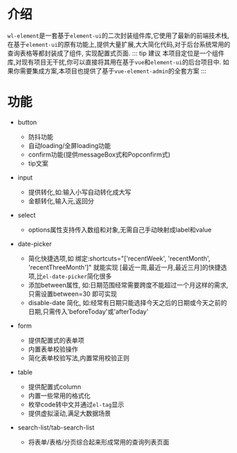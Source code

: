 # 介绍

`wl-element`是一套基于`element-ui`的二次封装组件库,它使用了最新的前端技术栈,在基于`element-ui`的原有功能上,提供大量扩展,大大简化代码,对于后台系统常用的查询表格等都封装成了组件, 实现配置式页面.
::: tip 建议
本项目定位是一个组件库,对现有项目无干扰,你可以直接将其用在基于`vue`和`element-ui`的后台项目中. 如果你需要集成方案,本项目也提供了基于`vue-element-admin`的全套方案
:::
# 功能
- button
  - 防抖功能
  - 自动loading/全屏loading功能
  - confirm功能(提供messageBox式和Popconfirm式)
  - tip文案
  
- input
  - 提供转化,如:输入小写自动转化成大写
  - 金额转化,输入元,返回分
- select
  - options属性支持传入数组和对象,无需自己手动映射成label和value
- date-picker
  - 简化快捷选项,如 绑定:shortcuts="['recentWeek', 'recentMonth', 'recentThreeMonth']" 就能实现 [最近一周,最近一月,最近三月]的快捷选项,比`el-date-picker`简化很多
  - 添加between属性, 如:日期范围经常需要跨度不能超过一个月这样的需求,只需设置between=30 即可实现
  - disable-date 简化, 如:经常有日期只能选择今天之后的日期或今天之前的日期,只需传入'beforeToday'或'afterToday'
- form 
  - 提供配置式的表单项
  - 内置表单校验操作
  - 简化表单校验写法,内置常用校验正则
- table
  - 提供配置式column
  - 内置一些常用的格式化
  - 枚举code转中文并通过`el-tag`显示
  - 提供虚拟滚动,满足大数据场景
- search-list/tab-search-list
  - 将表单/表格/分页综合起来形成常用的查询列表页面